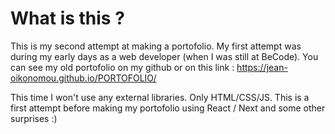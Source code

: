# What is this ?
This is my second attempt at making a portofolio. My first attempt was during my early days as a web developer (when I was still at BeCode). You can see my old portofolio on my github or on this link :
https://jean-oikonomou.github.io/PORTOFOLIO/

This time I won't use any external libraries. Only HTML/CSS/JS. This is a first attempt before making my portofolio using React / Next and some other surprises :)